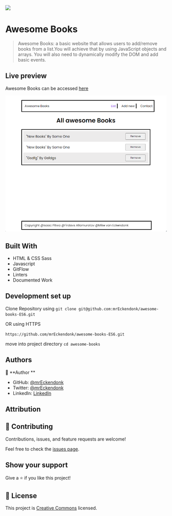 ![](https://img.shields.io/badge/Microverse-blueviolet)

# Awesome Books

> Awesome Books: a basic website that allows users to add/remove books from a list.You will achieve that by using JavaScript objects and arrays. You will also need to dynamically modify the DOM and add basic events.

## Live preview

Awesome Books can be accessed [here](https://mreckendonk.github.io/awesome-books-ES6/)

![screenshot](./awesomebook.png)

## Built With

- HTML & CSS Sass
- Javascript
- GitFlow
- Linters
- Documented Work

## Development set up

Clone Repository using
`git clone git@github.com:mrEckendonk/awesome-books-ES6.git`

OR using HTTPS

`https://github.com/mrEckendonk/awesome-books-ES6.git`

move into project directory
`cd awesome-books`

## Authors

👤 **Author **

- GitHub: [@mrEckendonk](https://github.com/mrEckendonk)
- Twitter: [@mrEckendonk](https://twitter.com/mrEckendonk)
- LinkedIn: [LinkedIn](https://www.linkedin.com/in/mike-van-eckendonk/)

## Attribution

## 🤝 Contributing

Contributions, issues, and feature requests are welcome!

Feel free to check the [issues page](../../issues/).

## Show your support

Give a ⭐️ if you like this project!

## 📝 License

This project is [Creative Commons](https://creativecommons.org/licenses/by-nc/4.0/legalcode) licensed.
